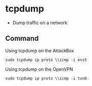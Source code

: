 # tcpdump

- Dump traffic on a network

## Command

Using tcpdump on the AttackBox
```
sudo tcpdump ip proto \\icmp -i ens5
```

Using tcpdump on the OpenVPN
```
sudo tcpdump ip proto \\icmp -i tun0
```
